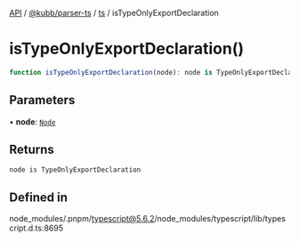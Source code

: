 [API](../../../../../packages.md) / [@kubb/parser-ts](../../../index.md) / [ts](../index.md) / isTypeOnlyExportDeclaration

# isTypeOnlyExportDeclaration()

```ts
function isTypeOnlyExportDeclaration(node): node is TypeOnlyExportDeclaration
```

## Parameters

• **node**: [`Node`](../interfaces/Node.md)

## Returns

`node is TypeOnlyExportDeclaration`

## Defined in

node\_modules/.pnpm/typescript@5.6.2/node\_modules/typescript/lib/typescript.d.ts:8695
